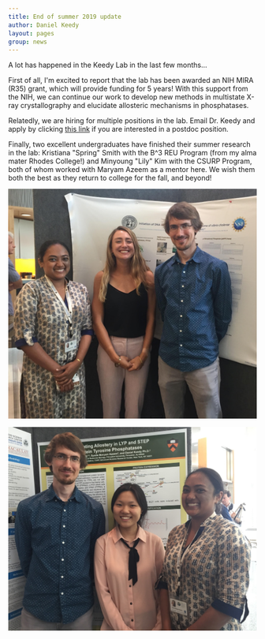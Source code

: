 ```yaml
---
title: End of summer 2019 update
author: Daniel Keedy
layout: pages
group: news
---
```


A lot has happened in the Keedy Lab in the last few months...

First of all, I'm excited to report that the lab has been awarded an NIH MIRA (R35) grant, which will provide funding for 5 years!  With this support from the NIH, we can continue our work to develop new methods in multistate X-ray crystallography and elucidate allosteric mechanisms in phosphatases.  

Relatedly, we are hiring for multiple positions in the lab.  Email Dr. Keedy and apply by clicking [this link](https://cuny.jobs/new-york-ny/research-associate-structural-biology-initiative/3F61F1DE234B4BF7BA9E5777089B982C/job/) if you are interested in a postdoc position.

Finally, two excellent undergraduates have finished their summer research in the lab: Kristiana "Spring" Smith with the B^3 REU Program (from my alma mater Rhodes College!) and Minyoung "Lily" Kim with the CSURP Program, both of whom worked with Maryam Azeem as a mentor here.  We wish them both the best as they return to college for the fall, and beyond!

<span class="image fit"><img src="/images/end_of_summer2019_spring.jpg" alt="DK, Spring Smith, and Maryam Azeem in August 2019" class="img-responsive"></span>

<span class="image fit"><img src="/images/end_of_summer2019_lily.jpg"   alt="DK, Lily Kim, and Maryam Azeem in August 2019"     class="img-responsive"></span>
